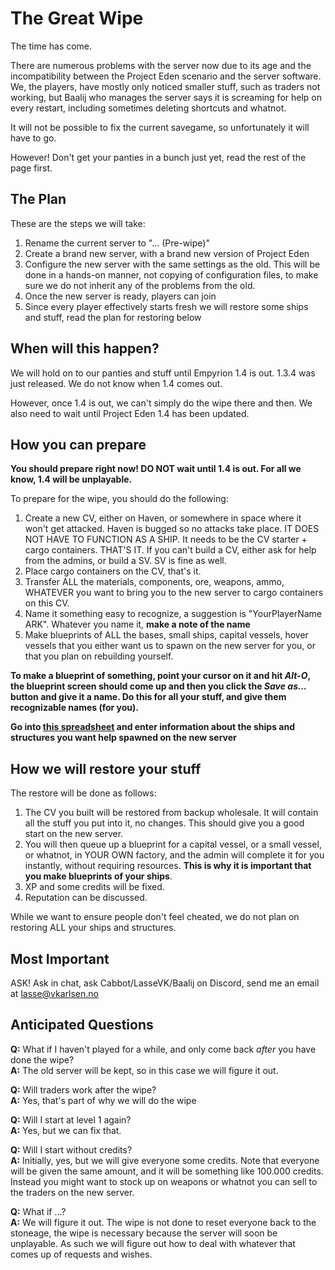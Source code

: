 # The Great Wipe

The time has come.

There are numerous problems with the server now due to its age and the incompatibility between the Project Eden scenario and the server software. We, the players,
have mostly only noticed smaller stuff, such as traders not working, but Baalij who manages the server says it is screaming for help on every restart, including
sometimes deleting shortcuts and whatnot.

It will not be possible to fix the current savegame, so unfortunately it will have to go.

However! Don't get your panties in a bunch just yet, read the rest of the page first.

## The Plan

These are the steps we will take:

1. Rename the current server to "... (Pre-wipe)"
2. Create a brand new server, with a brand new version of Project Eden
3. Configure the new server with the same settings as the old. This will be done in a hands-on manner, not copying of configuration files, to make sure we do not inherit any of the problems from the old.
4. Once the new server is ready, players can join
5. Since every player effectively starts fresh we will restore some ships and stuff, read the plan for restoring below

## When will this happen?

We will hold on to our panties and stuff until Empyrion 1.4 is out. 1.3.4 was just released. We do not know when 1.4 comes out.

However, once 1.4 is out, we can't simply do the wipe there and then. We also need to wait until Project Eden 1.4 has been updated.

## How you can prepare

**You should prepare right now! DO NOT wait until 1.4 is out. For all we know, 1.4 will be unplayable.**

To prepare for the wipe, you should do the following:

1. Create a new CV, either on Haven, or somewhere in space where it won't get attacked. Haven is bugged so no attacks take place. IT DOES NOT HAVE TO FUNCTION AS A SHIP. It needs to be the CV starter + cargo containers. THAT'S IT. If you can't build a CV, either ask for help from the admins, or build a SV. SV is fine as well.
2. Place cargo containers on the CV, that's it.
3. Transfer ALL the materials, components, ore, weapons, ammo, WHATEVER you want to bring you to the new server to cargo containers on this CV.
4. Name it something easy to recognize, a suggestion is "YourPlayerName ARK". Whatever you name it, **make a note of the name**
5. Make blueprints of ALL the bases, small ships, capital vessels, hover vessels that you either want us to spawn on the new server for you, or that you plan on rebuilding yourself.

**To make a blueprint of something, point your cursor on it and hit *Alt-O*, the blueprint screen should come up and then you click the *Save as...* button and give it a name. Do this for all your stuff, and give them recognizable names (for you).**

**Go into [this spreadsheet](https://docs.google.com/spreadsheets/d/1VFUpc_FkLSodBAiMUJX3TtFwt1h7hmv_DuT6qgfisLE/edit?usp=sharing) and enter information about the ships and structures you want help spawned on the new server**

## How we will restore your stuff

The restore will be done as follows:

1. The CV you built will be restored from backup wholesale. It will contain all the stuff you put into it, no changes. This should give you a good start on the new server.
2. You will then queue up a blueprint for a capital vessel, or a small vessel, or whatnot, in YOUR OWN factory, and the admin will complete it for you instantly, without requiring resources. **This is why it is important that you make blueprints of your ships**.
3. XP and some credits will be fixed.
4. Reputation can be discussed.

While we want to ensure people don't feel cheated, we do not plan on restoring ALL your ships and structures.

## Most Important

ASK! Ask in chat, ask Cabbot/LasseVK/Baalij on Discord, send me an email at lasse@vkarlsen.no

## Anticipated Questions

**Q:** What if I haven't played for a while, and only come back *after* you have done the wipe?  
**A:** The old server will be kept, so in this case we will figure it out.

**Q:** Will traders work after the wipe?  
**A:** Yes, that's part of why we will do the wipe

**Q:** Will I start at level 1 again?  
**A:** Yes, but we can fix that.

**Q:** Will I start without credits?  
**A:** Initially, yes, but we will give everyone some credits. Note that everyone will be given the same amount, and it will be something like 100.000 credits. Instead you might want to stock up on weapons or whatnot you can sell to the traders on the new server.

**Q:** What if ...?  
**A:** We will figure it out. The wipe is not done to reset everyone back to the stoneage, the wipe is necessary because the server will soon be unplayable. As such we will figure out how to deal with whatever that comes up of requests and wishes.
